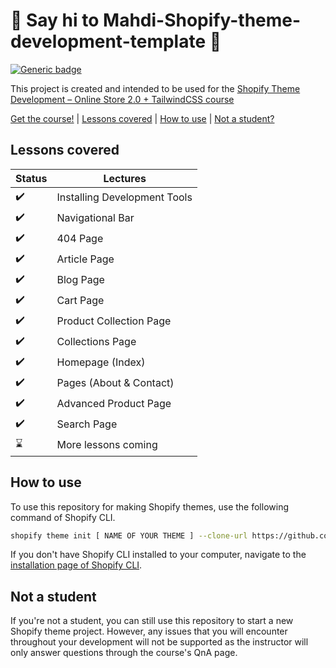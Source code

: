 # :wave: Say hi to Mahdi-Shopify-theme-development-template :wave:

[![Generic badge](https://img.shields.io/badge/course%20available%3F-yes-green.svg)](https://shields.io/)

This project is created and intended to be used for the [Shopify Theme Development – Online Store 2.0 + TailwindCSS course](https://weeklyhow.com/courses/)

[Get the course!](https://weeklyhow.com/) | [Lessons covered](#lessons-covered) |
[How to use](#how-to-use) | [Not a student?](#not-a-student)

## Lessons covered

| Status             | Lectures                     |
| ------------------ | ---------------------------- |
| :heavy_check_mark: | Installing Development Tools |
| :heavy_check_mark: | Navigational Bar             |
| :heavy_check_mark: | 404 Page                     |
| :heavy_check_mark: | Article Page                 |
| :heavy_check_mark: | Blog Page                    |
| :heavy_check_mark: | Cart Page                    |
| :heavy_check_mark: | Product Collection Page      |
| :heavy_check_mark: | Collections Page             |
| :heavy_check_mark: | Homepage (Index)             |
| :heavy_check_mark: | Pages (About & Contact)      |
| :heavy_check_mark: | Advanced Product Page        |
| :heavy_check_mark: | Search Page                  |
| :hourglass:        | More lessons coming          |

## How to use

To use this repository for making Shopify themes, use the following command of Shopify CLI.

```sh
shopify theme init [ NAME OF YOUR THEME ] --clone-url https://github.com/polidario/Elizabeth_Clean
```

If you don't have Shopify CLI installed to your computer, navigate to the [installation page of Shopify CLI](https://shopify.dev/themes/tools/cli/installation).

## Not a student

If you're not a student, you can still use this repository to start a new Shopify theme project. However, any issues that you will encounter throughout your development will not be supported as the instructor will only answer questions through the course's QnA page.

